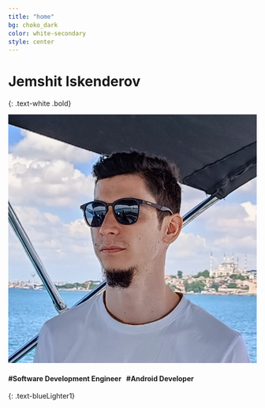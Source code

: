 ```yaml
---
title: "home"
bg: choko_dark
color: white-secondary
style: center
---
```


# Jemshit Iskenderov
{: .text-white .bold}

<span class="subtlecircle circleProfile">
    <img src="../img/profile.jpg"/>
</span>

#### #Software Development Engineer &nbsp; #Android Developer
{: .text-blueLighter1}

<a href="http://www.github.com/jemshit" target="_blank" class="socialLink">
    <span class="fa-stack fa-lg">
      <i class="fa fa-circle fa-stack-2x text-black"></i>
      <i class="fa fa-github-square fa-stack-1x"></i>
    </span>
</a>
<a href="http://stackoverflow.com/users/3736955/jemshit-iskenderov" 
    target="_blank" class="socialLink">
    <span class="fa-stack fa-lg">
      <i class="fa fa-circle fa-stack-2x text-black"></i>
      <i class="fa fa-stack-overflow fa-stack-1x"></i>
    </span>
</a>
<a href="https://linkedin.com/in/jemshit" target="_blank" class="socialLink">
    <span class="fa-stack fa-lg">
      <i class="fa fa-circle fa-stack-2x text-black"></i>
      <i class="fa fa-linkedin-square fa-stack-1x"></i>
    </span>
</a>
<a href="http://developers.google.com/profile/u/jemshit" target="_blank" class="socialLink">
    <span class="fa-stack fa-lg">
      <i class="fa fa-circle fa-stack-2x text-black"></i>
      <i class="fa fa-google fa-stack-1x" aria-hidden="true"></i>
    </span>
</a>
<a href="https://twitter.com/Jemshit_I" target="_blank" class="socialLink">
    <span class="fa-stack fa-lg">
      <i class="fa fa-circle fa-stack-2x text-black"></i>
      <i class="fa fa-twitter fa-stack-1x"></i>
    </span>
</a>
<a href="https://medium.com/@jemshit" target="_blank" class="socialLink">
    <span class="fa-stack fa-lg">
      <i class="fa fa-circle fa-stack-2x text-black"></i>
      <i class="fa fa-medium fa-stack-1x"></i>
    </span>
</a>
